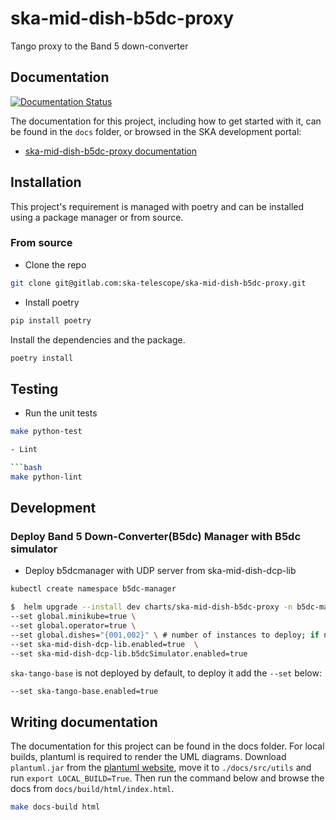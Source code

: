 # ska-mid-dish-b5dc-proxy

Tango proxy to the Band 5 down-converter


## Documentation

[![Documentation Status](https://readthedocs.org/projects/ska-telescope-ska-mid-dish-b5dc-proxy/badge/?version=latest)](https://developer.skao.int/projects/ska-mid-dish-b5dc-proxy/en/latest/?badge=latest)

The documentation for this project, including how to get started with it, can be found in the `docs` folder, or browsed in the SKA development portal:

* [ska-mid-dish-b5dc-proxy documentation](https://developer.skatelescope.org/projects/ska-mid-dish-b5dc-proxy/en/latest/index.html "SKA Developer Portal: ska-mid-dish-b5dc-proxy documentation")

## Installation

This project's requirement is managed with poetry and can be installed using a package manager or from source.

### From source

- Clone the repo

```bash
git clone git@gitlab.com:ska-telescope/ska-mid-dish-b5dc-proxy.git
```

- Install poetry

```bash
pip install poetry
```

Install the dependencies and the package.

```bash
poetry install
```

## Testing

- Run the unit tests

```bash
make python-test

- Lint

```bash
make python-lint
```

## Development
### Deploy Band 5 Down-Converter(B5dc) Manager with B5dc simulator

- Deploy b5dcmanager with UDP server from ska-mid-dish-dcp-lib

```bash
kubectl create namespace b5dc-manager
```

```bash
$  helm upgrade --install dev charts/ska-mid-dish-b5dc-proxy -n b5dc-manager \
--set global.minikube=true \
--set global.operator=true \
--set global.dishes="{001,002}" \ # number of instances to deploy; if not specified defaults to 001
--set ska-mid-dish-dcp-lib.enabled=true  \
--set ska-mid-dish-dcp-lib.b5dcSimulator.enabled=true
```

`ska-tango-base` is not deployed by default, to deploy it add the `--set` below:

```bash
--set ska-tango-base.enabled=true
```

## Writing documentation

The documentation for this project can be found in the docs folder. For local builds,
plantuml is required to render the UML diagrams. Download `plantuml.jar` from the [plantuml website](https://plantuml.com/download), move it to `./docs/src/utils` and run `export LOCAL_BUILD=True`. Then
run the command below and browse the docs from `docs/build/html/index.html`.

```bash
make docs-build html
```